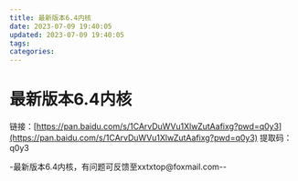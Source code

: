 ```yaml
---
title: 最新版本6.4内核
date: 2023-07-09 19:40:05
updated: 2023-07-09 19:40:05
tags:
categories:
---
```


# 最新版本6.4内核

链接：[https://pan.baidu.com/s/1CArvDuWVu1XlwZutAafixg?pwd=q0y3](https://pan.baidu.com/s/1CArvDuWVu1XlwZutAafixg?pwd=q0y3)
提取码：q0y3

-最新版本6.4内核，有问题可反馈至xxtxtop@foxmail.com--